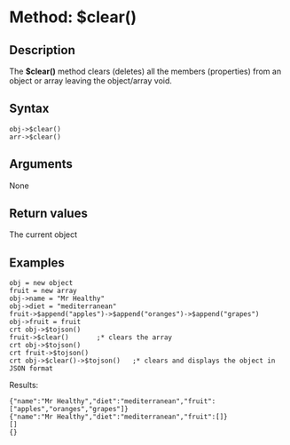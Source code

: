 # Method: $clear()

<PageHeader />

## Description

The **$clear()** method clears (deletes) all the members (properties) from an object or array leaving the object/array void.

## Syntax

```
obj->$clear()
arr->$clear()
```

## Arguments

None

## Return values

The current object

## Examples

```
obj = new object
fruit = new array
obj->name = "Mr Healthy"
obj->diet = "mediterranean"
fruit->$append("apples")->$append("oranges")->$append("grapes")
obj->fruit = fruit
crt obj->$tojson()
fruit->$clear()       ;* clears the array
crt obj->$tojson()
crt fruit->$tojson()
crt obj->$clear()->$tojson()   ;* clears and displays the object in JSON format
```

Results:

```
{"name":"Mr Healthy","diet":"mediterranean","fruit":["apples","oranges","grapes"]}
{"name":"Mr Healthy","diet":"mediterranean","fruit":[]}
[]
{}
```

  
<PageFooter />
